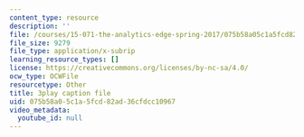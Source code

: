 ```yaml
---
content_type: resource
description: ''
file: /courses/15-071-the-analytics-edge-spring-2017/075b58a05c1a5fcd82ad36cfdcc10967_dgjhoPD1FA0.vtt
file_size: 9279
file_type: application/x-subrip
learning_resource_types: []
license: https://creativecommons.org/licenses/by-nc-sa/4.0/
ocw_type: OCWFile
resourcetype: Other
title: 3play caption file
uid: 075b58a0-5c1a-5fcd-82ad-36cfdcc10967
video_metadata:
  youtube_id: null
---
```

